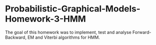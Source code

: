 # Probabilistic-Graphical-Models-Homework-3-HMM
The goal of this homework was to implement, test and analyse Forward-Backward, EM and Viterbi algorithms for HMM.
